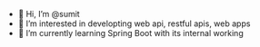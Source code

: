 - 👋 Hi, I’m @sumit
- 👀 I’m interested in developting web api, restful apis, web apps
- 🌱 I’m currently learning Spring Boot with its internal working

<!---
sum008/sum008 is a ✨ special ✨ repository because its `README.md` (this file) appears on your GitHub profile.
You can click the Preview link to take a look at your changes.
--->
